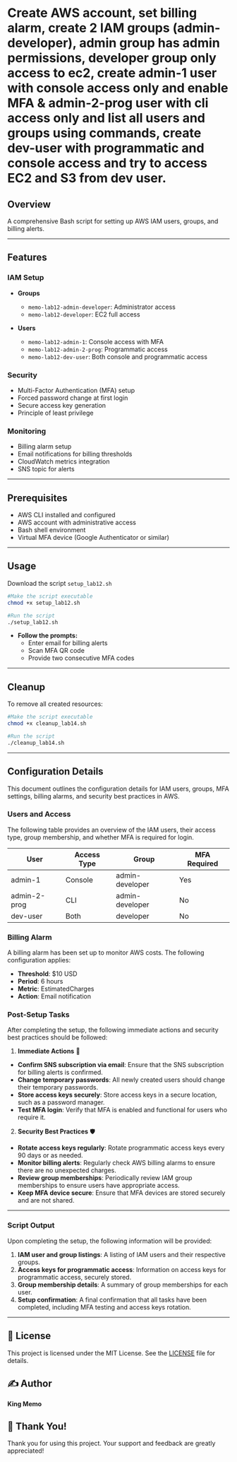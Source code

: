 # Create AWS account, set billing alarm, create 2 IAM groups (admin-developer), admin group has admin permissions, developer group only access to ec2,  create admin-1 user with console access only and enable MFA & admin-2-prog user with cli access only and list all users and groups using commands, create dev-user with programmatic and console access and try to access EC2 and S3 from dev user.

## Overview

A comprehensive Bash script for setting up AWS IAM users, groups, and billing alerts.

---

## Features

### IAM Setup
- **Groups**
  - `memo-lab12-admin-developer`: Administrator access
  - `memo-lab12-developer`: EC2 full access

- **Users**
  - `memo-lab12-admin-1`: Console access with MFA
  - `memo-lab12-admin-2-prog`: Programmatic access
  - `memo-lab12-dev-user`: Both console and programmatic access

### Security
- Multi-Factor Authentication (MFA) setup
- Forced password change at first login
- Secure access key generation
- Principle of least privilege

### Monitoring
- Billing alarm setup
- Email notifications for billing thresholds
- CloudWatch metrics integration
- SNS topic for alerts

---

## Prerequisites
- AWS CLI installed and configured
- AWS account with administrative access
- Bash shell environment
- Virtual MFA device (Google Authenticator or similar)

---

## Usage
Download the script `setup_lab12.sh`
```bash
#Make the script executable
chmod +x setup_lab12.sh

#Run the script
./setup_lab12.sh
```
- **Follow the prompts:**
  - Enter email for billing alerts
  - Scan MFA QR code
  - Provide two consecutive MFA codes

---

## Cleanup
To remove all created resources:
```bash
#Make the script executable
chmod +x cleanup_lab14.sh

#Run the script
./cleanup_lab14.sh
```

---

## Configuration Details

This document outlines the configuration details for IAM users, groups, MFA settings, billing alarms, and security best practices in AWS.

### Users and Access

The following table provides an overview of the IAM users, their access type, group membership, and whether MFA is required for login.

| **User**        | **Access Type** | **Group**         | **MFA Required** |
|-----------------|-----------------|-------------------|------------------|
| admin-1         | Console         | admin-developer   | Yes              |
| admin-2-prog    | CLI             | admin-developer   | No               |
| dev-user        | Both            | developer         | No               |

### Billing Alarm

A billing alarm has been set up to monitor AWS costs. The following configuration applies:

- **Threshold**: $10 USD
- **Period**: 6 hours
- **Metric**: EstimatedCharges
- **Action**: Email notification

### Post-Setup Tasks

After completing the setup, the following immediate actions and security best practices should be followed:

1. **Immediate Actions** 🚀

- **Confirm SNS subscription via email**: Ensure that the SNS subscription for billing alerts is confirmed.
- **Change temporary passwords**: All newly created users should change their temporary passwords.
- **Store access keys securely**: Store access keys in a secure location, such as a password manager.
- **Test MFA login**: Verify that MFA is enabled and functional for users who require it.

2. **Security Best Practices** 🛡️

- **Rotate access keys regularly**: Rotate programmatic access keys every 90 days or as needed.
- **Monitor billing alerts**: Regularly check AWS billing alarms to ensure there are no unexpected charges.
- **Review group memberships**: Periodically review IAM group memberships to ensure users have appropriate access.
- **Keep MFA device secure**: Ensure that MFA devices are stored securely and are not shared.

---

### Script Output

Upon completing the setup, the following information will be provided:

1. **IAM user and group listings**: A listing of IAM users and their respective groups.
2. **Access keys for programmatic access**: Information on access keys for programmatic access, securely stored.
3. **Group membership details**: A summary of group memberships for each user.
4. **Setup confirmation**: A final confirmation that all tasks have been completed, including MFA testing and access keys rotation.


---

## 📄 License
This project is licensed under the MIT License. See the [LICENSE](LICENSE) file for details.

## ✍️ Author
**King Memo**

## 🙏 Thank You!
Thank you for using this project. Your support and feedback are greatly appreciated!





